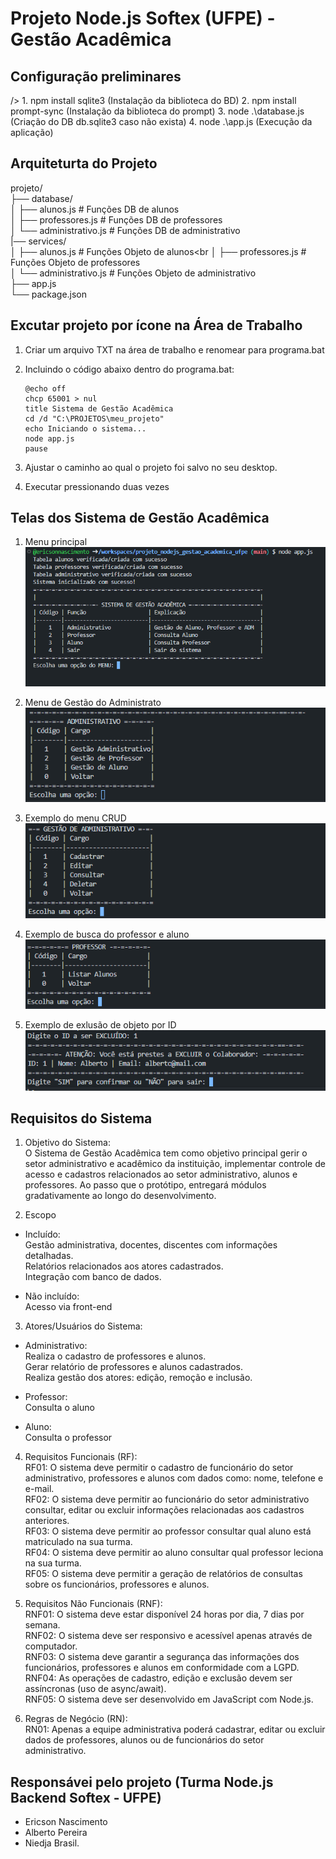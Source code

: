 # Projeto Node.js Softex (UFPE) - Gestão Acadêmica 

<h2>Configuração preliminares</h2>
/>
1. npm install sqlite3 (Instalação da biblioteca do BD)
2. npm install prompt-sync (Instalação da biblioteca do prompt)
3. node .\database.js (Criação do DB db.sqlite3 caso não exista)
4. node .\app.js (Execução da aplicação)

## Arquiteturta do Projeto

projeto/<br/>
├── database/<br/>
│   ├── alunos.js         # Funções DB de alunos<br/>
│   ├── professores.js    # Funções DB de professores<br/>
│   └── administrativo.js # Funções DB de administrativo<br/>
|── services/<br/>
│   ├── alunos.js         # Funções Objeto de alunos<br
│   ├── professores.js    # Funções Objeto de professores<br/>
│   └── administrativo.js # Funções Objeto de administrativo<br/>
├── app.js<br/>
└── package.json<br/>

## Excutar projeto por ícone na Área de Trabalho

1. Criar um arquivo TXT na área de trabalho e renomear para programa.bat
2. Incluindo o código abaixo dentro do programa.bat:

    ```
    @echo off
    chcp 65001 > nul
    title Sistema de Gestão Acadêmica
    cd /d "C:\PROJETOS\meu_projeto"
    echo Iniciando o sistema...
    node app.js
    pause
    ```

3. Ajustar o caminho ao qual o projeto foi salvo no seu desktop.
4. Executar pressionando duas vezes

## Telas dos Sistema de Gestão Acadêmica

1. Menu principal<br/>
![alt text](image.png)

2. Menu de Gestão do Administrato<br/>
![alt text](image-1.png)

3. Exemplo do menu CRUD<br/>
![alt text](image-2.png)

4. Exemplo de busca do professor e aluno<br/>
![alt text](image-3.png)

5. Exemplo de exlusão de objeto por ID<br/>
![alt text](image-4.png)

## Requisitos do Sistema

1. Objetivo do Sistema:<br/>
    O Sistema de Gestão Acadêmica tem como objetivo principal gerir o setor administrativo e acadêmico da instituição, implementar controle de acesso e cadastros relacionados ao setor administrativo, alunos e professores. Ao passo que o protótipo, entregará módulos gradativamente ao longo do desenvolvimento.

2. Escopo
* Incluído:<br/>
    Gestão administrativa, docentes, discentes com informações detalhadas.<br/>
    Relatórios relacionados aos atores cadastrados.<br/>
    Integração com banco de dados.<br/>

* Não incluído:<br/>
    Acesso via front-end<br/>

3. Atores/Usuários do Sistema:<br/>
* Administrativo:<br/>
    Realiza o cadastro de professores e alunos.<br/>
    Gerar relatório de professores e alunos cadastrados.<br/>
    Realiza gestão dos atores: edição, remoção e inclusão.<br/>

* Professor:<br/>
    Consulta o aluno <br/>
* Aluno:<br/>
    Consulta o professor<br/>

4. Requisitos Funcionais (RF):<br/>
    RF01: O sistema deve permitir o cadastro de funcionário do setor administrativo, professores e alunos com dados como: nome, telefone e e-mail.<br/>
    RF02: O sistema deve permitir ao funcionário do setor administrativo consultar, editar ou excluir informações relacionadas aos cadastros anteriores.<br/>
    RF03: O sistema deve permitir ao professor consultar qual aluno está matriculado na sua turma.<br/>
    RF04: O sistema deve permitir ao aluno consultar qual professor leciona na sua turma.<br/>
    RF05: O sistema deve permitir a geração de relatórios de consultas sobre os funcionários, professores e alunos.<br/>

5. Requisitos Não Funcionais (RNF):<br/>
    RNF01: O sistema deve estar disponível 24 horas por dia, 7 dias por semana.<br/>
    RNF02: O sistema deve ser responsivo e acessível apenas através de computador.<br/>
    RNF03: O sistema deve garantir a segurança das informações dos funcionários, professores e alunos em conformidade com a LGPD.<br/>
    RNF04: As operações de cadastro, edição e exclusão devem ser assíncronas (uso de async/await).<br/>
    RNF05: O sistema deve ser desenvolvido em JavaScript com Node.js.<br/>

6. Regras de Negócio (RN):<br/>
    RN01: Apenas a equipe administrativa poderá cadastrar, editar ou excluir dados de professores, alunos ou de funcionários do setor administrativo.

## Responsávei pelo projeto (Turma Node.js Backend Softex - UFPE)

* Ericson Nascimento
* Alberto Pereira
* Niedja Brasil.



